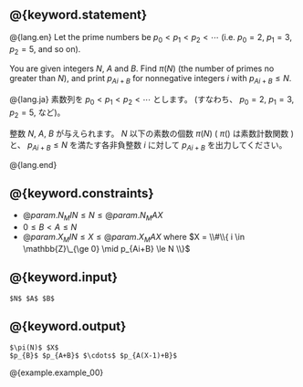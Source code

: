 ## @{keyword.statement}

@{lang.en}
Let the prime numbers be $p_0 < p_1 < p_2 < \cdots$ (i.e. $p_0 = 2$, $p_1 = 3$, $p_2 = 5$, and so on).

You are given integers $N$, $A$ and $B$.
Find $\pi(N)$ (the number of primes no greater than $N$),
and print $p_{Ai+B}$ for nonnegative integers $i$ with $p_{Ai+B} \le N$.

@{lang.ja}
素数列を $p_0 < p_1 < p_2 < \cdots$ とします。 (すなわち、 $p_0 = 2$, $p_1 = 3$, $p_2 = 5$, など)。

整数 $N$, $A$, $B$ が与えられます。
$N$ 以下の素数の個数 $\pi(N)$ ( $\pi()$ は素数計数関数 ) と、
$p_{Ai+B} \le N$ を満たす各非負整数 $i$ に対して $p_{Ai+B}$ を出力してください。

@{lang.end}

## @{keyword.constraints}

- $@{param.N_MIN} \le N \le @{param.N_MAX}$
- $0 \le B < A \le N$
- $@{param.X_MIN} \le X \le @{param.X_MAX}$ where $X = \\#\\{ i \in \mathbb{Z}\_{\ge 0} \mid p_{Ai+B} \le N \\}$

## @{keyword.input}

~~~
$N$ $A$ $B$
~~~

## @{keyword.output}

~~~
$\pi(N)$ $X$
$p_{B}$ $p_{A+B}$ $\cdots$ $p_{A(X-1)+B}$
~~~

@{example.example_00}
